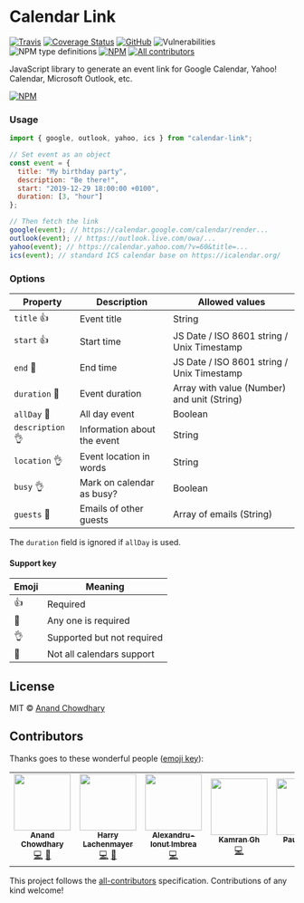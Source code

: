 # Calendar Link

[![Travis](https://img.shields.io/travis/AnandChowdhary/calendar-link.svg)](https://travis-ci.org/AnandChowdhary/calendar-link)
[![Coverage Status](https://coveralls.io/repos/github/AnandChowdhary/calendar-link/badge.svg?branch=master)](https://coveralls.io/github/AnandChowdhary/calendar-link?branch=master)
[![GitHub](https://img.shields.io/github/license/anandchowdhary/calendar-link.svg)](https://github.com/AnandChowdhary/calendar-link/blob/master/LICENSE)
![Vulnerabilities](https://img.shields.io/snyk/vulnerabilities/github/AnandChowdhary/calendar-link.svg)
![NPM type definitions](https://img.shields.io/npm/types/calendar-link.svg)
[![NPM](https://img.shields.io/npm/v/calendar-link.svg)](https://www.npmjs.com/package/calendar-link)
[![All contributors](https://img.shields.io/badge/all_contributors-2-orange.svg)](#contributors)

JavaScript library to generate an event link for Google Calendar, Yahoo!
Calendar, Microsoft Outlook, etc.

[![NPM](https://nodei.co/npm/calendar-link.png)](https://npm.im/calendar-link/)

### Usage

```js
import { google, outlook, yahoo, ics } from "calendar-link";

// Set event as an object
const event = {
  title: "My birthday party",
  description: "Be there!",
  start: "2019-12-29 18:00:00 +0100",
  duration: [3, "hour"]
};

// Then fetch the link
google(event); // https://calendar.google.com/calendar/render...
outlook(event); // https://outlook.live.com/owa/...
yahoo(event); // https://calendar.yahoo.com/?v=60&title=...
ics(event); // standard ICS calendar base on https://icalendar.org/
```

### Options

| Property         | Description                 | Allowed values                              |
| ---------------- | --------------------------- | ------------------------------------------- |
| `title` 👍       | Event title                 | String                                      |
| `start` 👍       | Start time                  | JS Date / ISO 8601 string / Unix Timestamp  |
| `end` 🤙         | End time                    | JS Date / ISO 8601 string / Unix Timestamp  |
| `duration` 🤙    | Event duration              | Array with value (Number) and unit (String) |
| `allDay` 🤙      | All day event               | Boolean                                     |
| `description` 👌 | Information about the event | String                                      |
| `location` 👌    | Event location in words     | String                                      |
| `busy` 👌        | Mark on calendar as busy?   | Boolean                                     |
| `guests` 🤞      | Emails of other guests      | Array of emails (String)                    |

The `duration` field is ignored if `allDay` is used.

#### Support key

| Emoji | Meaning                    |
| ----- | -------------------------- |
| 👍    | Required                   |
| 🤙    | Any one is required        |
| 👌    | Supported but not required |
| 🤞    | Not all calendars support  |

## License

MIT ©
[Anand Chowdhary](https://anandchowdhary.com/?utm_source=github&utm_medium=calendar-link&utm_campaign=readme)

## Contributors

Thanks goes to these wonderful people
([emoji key](https://allcontributors.org/docs/en/emoji-key)):

<!-- ALL-CONTRIBUTORS-LIST:START - Do not remove or modify this section -->
<!-- prettier-ignore-start -->
<!-- markdownlint-disable -->
<table>
  <tr>
    <td align="center"><a href="https://anandchowdhary.com/?utm_source=github&utm_campaign=about-link"><img src="https://avatars3.githubusercontent.com/u/2841780?v=4" width="100px;" alt=""/><br /><sub><b>Anand Chowdhary</b></sub></a><br /><a href="https://github.com/AnandChowdhary/calendar-link/commits?author=AnandChowdhary" title="Code">💻</a> <a href="https://github.com/AnandChowdhary/calendar-link/commits?author=AnandChowdhary" title="Documentation">📖</a></td>
    <td align="center"><a href="https://keybase.io/lachenmayer"><img src="https://avatars1.githubusercontent.com/u/38614?v=4" width="100px;" alt=""/><br /><sub><b>Harry Lachenmayer</b></sub></a><br /><a href="https://github.com/AnandChowdhary/calendar-link/commits?author=lachenmayer" title="Code">💻</a> <a href="https://github.com/AnandChowdhary/calendar-link/commits?author=lachenmayer" title="Documentation">📖</a></td>
    <td align="center"><a href="http://AlexImbrea.com"><img src="https://avatars2.githubusercontent.com/u/4534299?v=4" width="100px;" alt=""/><br /><sub><b>Alexandru-Ionut Imbrea</b></sub></a><br /><a href="https://github.com/AnandChowdhary/calendar-link/commits?author=AlexImb" title="Code">💻</a></td>
    <td align="center"><a href="https://github.com/k4mr4n"><img src="https://avatars1.githubusercontent.com/u/5468009?v=4" width="100px;" alt=""/><br /><sub><b>Kamran Gh</b></sub></a><br /><a href="https://github.com/AnandChowdhary/calendar-link/commits?author=k4mr4n" title="Code">💻</a></td>
    <td align="center"><a href="http://paulhebertdesigns.com"><img src="https://avatars3.githubusercontent.com/u/5798536?v=4" width="100px;" alt=""/><br /><sub><b>Paul Hebert</b></sub></a><br /><a href="https://github.com/AnandChowdhary/calendar-link/issues?q=author%3APaul-Hebert" title="Bug reports">🐛</a> <a href="https://github.com/AnandChowdhary/calendar-link/commits?author=Paul-Hebert" title="Code">💻</a></td>
    <td align="center"><a href="https://github.com/omazin"><img src="https://avatars0.githubusercontent.com/u/53472807?v=4" width="100px;" alt=""/><br /><sub><b>Osman Mazinov</b></sub></a><br /><a href="https://github.com/AnandChowdhary/calendar-link/commits?author=omazin" title="Documentation">📖</a></td>
  </tr>
</table>

<!-- markdownlint-enable -->
<!-- prettier-ignore-end -->
<!-- ALL-CONTRIBUTORS-LIST:END -->

This project follows the
[all-contributors](https://github.com/all-contributors/all-contributors)
specification. Contributions of any kind welcome!
